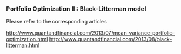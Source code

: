 ### Portfolio Optimization II : Black-Litterman model

Please refer to the corresponding articles

http://www.quantandfinancial.com/2013/07/mean-variance-portfolio-optimization.html
http://www.quantandfinancial.com/2013/08/black-litterman.html

